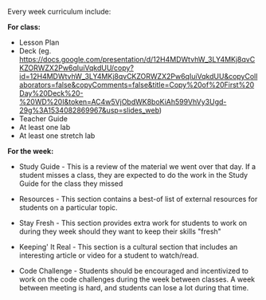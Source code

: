Every week curriculum include:

**For class:**
- Lesson Plan
- Deck (eg. https://docs.google.com/presentation/d/12H4MDWtvhW_3LY4MKj8qvCKZORWZX2Pw6qIuiVqkdUU/copy?id=12H4MDWtvhW_3LY4MKj8qvCKZORWZX2Pw6qIuiVqkdUU&copyCollaborators=false&copyComments=false&title=Copy%20of%20First%20Day%20Deck%20-%20WD%20I&token=AC4w5VjObdWK8boKiAh599VhVy3Ugd-29g%3A1534082869967&usp=slides_web)
- Teacher Guide
- At least one lab
- At least one stretch lab

**For the week:**
- Study Guide - This is a review of the material we went over that day. If a student misses a class, they are expected to do the work in the Study Guide for the class they missed

- Resources - This section contains a best-of list of external resources for students on a particular topic.

- Stay Fresh - This section provides extra work for students to work on during they week should they want to keep their skills "fresh"

- Keeping' It Real - This section is a cultural section that includes an interesting article or video for a student to watch/read.

- Code Challenge - Students should be encouraged and incentivized to work on the code challenges during the week between classes. A week between meeting is hard, and students can lose a lot during that time.
